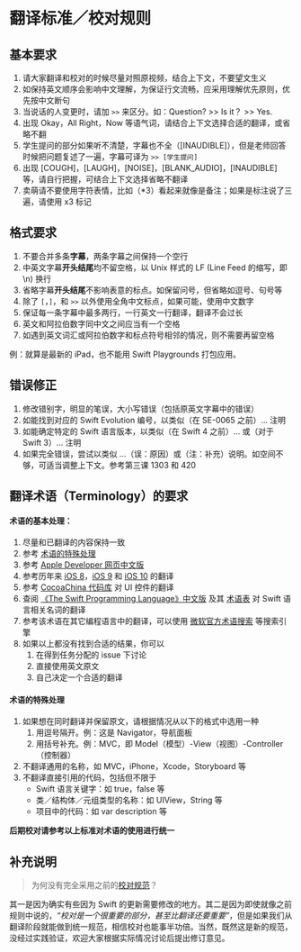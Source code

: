 # 翻译标准／校对规则

## 基本要求

1. 请大家翻译和校对的时候尽量对照原视频，结合上下文，不要望文生义
2. 如保持英文顺序会影响中文理解，为保证行文流畅，应采用理解优先原则，优先按中文断句
3. 当说话的人变更时，请加 `>>` 来区分。如：Question? >> Is it？ >> Yes.
4. 出现 Okay，All Right，Now 等语气词，请结合上下文选择合适的翻译，或省略不翻
5. 学生提问的部分如果听不清楚，字幕也不全（[INAUDIBLE]），但是老师回答时候把问题复述了一遍，字幕可译为 `>> [学生提问]`
6. 出现 [COUGH]，[LAUGH]，[NOISE]，[BLANK_AUDIO]，[INAUDIBLE] 等，请自行把握，可结合上下文选择省略不翻译
7. 卖萌请不要使用字符表情，比如（*3）看起来就像是备注；如果是标注说了三遍，请使用 x3 标记

## 格式要求

1. 不要合并多条**字幕**，两条字幕之间保持一个空行
2. 中英文字幕**开头结尾**均不留空格，以 Unix 样式的 LF (Line Feed 的缩写，即 \n) 换行
3. 省略字幕**开头结尾**不影响表意的标点。如保留问号，但省略如逗号、句号等
4. 除了 `[`，`]`，和 `>>` 以外使用全角中文标点，如果可能，使用中文数字
5. 保证每一条字幕中最多两行，一行英文一行翻译，翻译不会过长
6. 英文和阿拉伯数字同中文之间应当有一个空格
7. 如遇到英文词汇或阿拉伯数字和标点符号相邻的情况，则不需要再留空格

例：就算是最新的 iPad，也不能用 Swift Playgrounds 打包应用。

## 错误修正

1. 修改错别字，明显的笔误，大小写错误（包括原英文字幕中的错误）
2. 如能找到对应的 Swift Evolution 编号，以类似（在 SE-0065 之前）… 注明
3. 如能确定特定的 Swift 语言版本，以类似（在 Swift 4 之前）… 或（对于 Swift 3）… 注明
4. 如果完全错误，尝试以类似 …（误：原因）或（注：补充）说明。如空间不够，可适当调整上下文。参考第三课 1303 和 420

## 翻译术语（Terminology）的要求

#### 术语的基本处理：

1. 尽量和已翻译的内容保持一致
2. 参考 [术语的特殊处理](#术语的特殊处理)
3. 参考 [Apple Developer 网页中文版](https://developer.apple.com/cn/)
4. 参考历年来 [iOS 8](https://github.com/X140Yu/Developing_iOS_8_Apps_With_Swift)，[iOS 9](https://github.com/SwiftGGTeam/Developing-iOS-9-Apps-with-Swift) 和 [iOS 10](https://github.com/ApolloZhu/Developing-iOS-10-Apps-with-Swift) 的翻译
5. 参考 [CocoaChina 代码库](http://code.cocoachina.com/) 对 UI 控件的翻译
6. 查阅 [《The Swift Programming Language》中文版](http://gg.swiftguide.cn/) 及其 [术语表](https://github.com/numbbbbb/the-swift-programming-language-in-chinese/issues/62) 对 Swift 语言相关名词的翻译
7. 参考该术语在其它编程语言中的翻译，可以使用 [微软官方术语搜索](https://www.microsoft.com/Language/zh-cn/Search.aspx) 等搜索引擎
8. 如果以上都没有找到合适的结果，你可以
	1. 在得到任务分配的 issue 下讨论
	2. 直接使用英文原文
	3. 自己决定一个合适的翻译

#### 术语的特殊处理

1. 如果想在同时翻译并保留原文，请根据情况从以下的格式中选用一种
	1. 用逗号隔开。例：这是 Navigator，导航面板
	2. 用括号补充。例：MVC，即 Model（模型）-View（视图）-Controller（控制器）
2. 不翻译通用的名称，如 MVC，iPhone，Xcode，Storyboard 等
3. 不翻译直接引用的代码，包括但不限于
	- Swift 语言关键字：如 true，false 等
	- 类／结构体／元组类型的名称：如 UIView，String 等
	- 项目中的代码：如 var description 等

**后期校对请参考以上标准对术语的使用进行统一**

## 补充说明

> 为何没有完全采用之前的[校对规范](https://github.com/X140Yu/Developing_iOS_8_Apps_With_Swift/blob/master/proofread-rules.md)？

其一是因为确实有些因为 Swift 的更新需要修改的地方。其二是因为即使就像之前规则中说的，*“校对是一个很重要的部分，甚至比翻译还要重要”*，但是如果我们从翻译阶段就能做到统一规范，相信校对也能事半功倍。当然，既然这是新的规范，没经过实践验证，欢迎大家根据实际情况讨论后提出修订意见。
